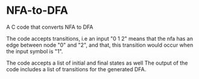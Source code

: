 # NFA-to-DFA
A C code that converts NFA to DFA

The code accepts transitions, i.e an input "0 1 2" means that the nfa has an edge between node "0" and "2", and that, this transition would occur when the input symbol is "1".

The code accepts a list of initial and final states as well
The output of the code includes a list of transitions for the generated DFA.
